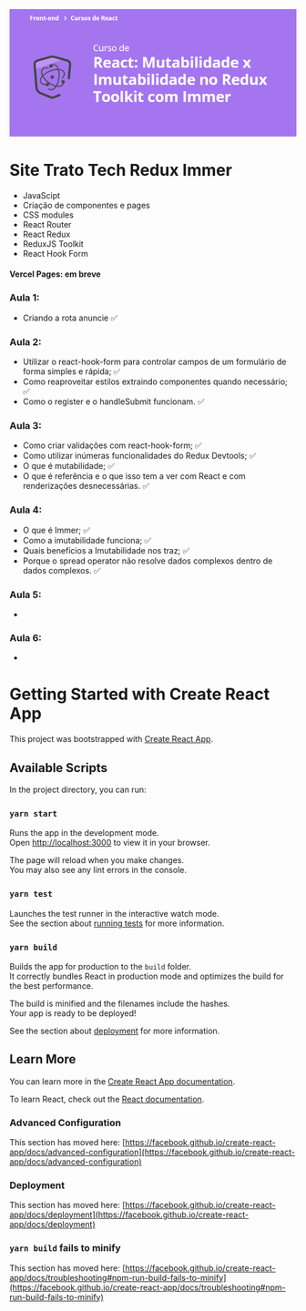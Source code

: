 ![React: Mutabilidade x Imutabilidade no Redux Toolkit com Immer](curso.png)

# Site Trato Tech Redux Immer
- JavaScipt
- Criação de componentes e pages
- CSS modules
- React Router
- React Redux
- ReduxJS Toolkit
- React Hook Form

#### Vercel Pages: em breve

### Aula 1:
- Criando a rota anuncie :white_check_mark:
### Aula 2:
- Utilizar o react-hook-form para controlar campos de um formulário de forma simples e rápida; :white_check_mark:
- Como reaproveitar estilos extraindo componentes quando necessário; :white_check_mark:
- Como o register e o handleSubmit funcionam. :white_check_mark:
### Aula 3:
- Como criar validações com react-hook-form; :white_check_mark:
- Como utilizar inúmeras funcionalidades do Redux Devtools; :white_check_mark:
- O que é mutabilidade; :white_check_mark:
- O que é referência e o que isso tem a ver com React e com renderizações desnecessárias. :white_check_mark:
### Aula 4:
- O que é Immer; :white_check_mark:
- Como a imutabilidade funciona; :white_check_mark:
- Quais benefícios a Imutabilidade nos traz; :white_check_mark:
- Porque o spread operator não resolve dados complexos dentro de dados complexos. :white_check_mark:
### Aula 5:
- 
### Aula 6:
- 

# Getting Started with Create React App

This project was bootstrapped with [Create React App](https://github.com/facebook/create-react-app).

## Available Scripts

In the project directory, you can run:

### `yarn start`

Runs the app in the development mode.\
Open [http://localhost:3000](http://localhost:3000) to view it in your browser.

The page will reload when you make changes.\
You may also see any lint errors in the console.

### `yarn test`

Launches the test runner in the interactive watch mode.\
See the section about [running tests](https://facebook.github.io/create-react-app/docs/running-tests) for more information.

### `yarn build`

Builds the app for production to the `build` folder.\
It correctly bundles React in production mode and optimizes the build for the best performance.

The build is minified and the filenames include the hashes.\
Your app is ready to be deployed!

See the section about [deployment](https://facebook.github.io/create-react-app/docs/deployment) for more information.

## Learn More

You can learn more in the [Create React App documentation](https://facebook.github.io/create-react-app/docs/getting-started).

To learn React, check out the [React documentation](https://reactjs.org/).

### Advanced Configuration

This section has moved here: [https://facebook.github.io/create-react-app/docs/advanced-configuration](https://facebook.github.io/create-react-app/docs/advanced-configuration)

### Deployment

This section has moved here: [https://facebook.github.io/create-react-app/docs/deployment](https://facebook.github.io/create-react-app/docs/deployment)

### `yarn build` fails to minify

This section has moved here: [https://facebook.github.io/create-react-app/docs/troubleshooting#npm-run-build-fails-to-minify](https://facebook.github.io/create-react-app/docs/troubleshooting#npm-run-build-fails-to-minify)
